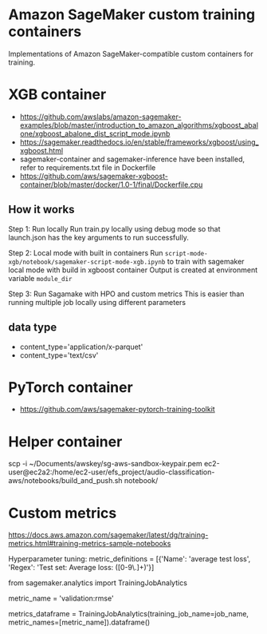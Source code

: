# Amazon SageMaker custom training containers

Implementations of Amazon SageMaker-compatible custom containers for training.

# XGB container

- <https://github.com/awslabs/amazon-sagemaker-examples/blob/master/introduction_to_amazon_algorithms/xgboost_abalone/xgboost_abalone_dist_script_mode.ipynb>
- <https://sagemaker.readthedocs.io/en/stable/frameworks/xgboost/using_xgboost.html>
- sagemaker-container and sagemaker-inference have been installed, refer to requirements.txt file in Dockerfile
- <https://github.com/aws/sagemaker-xgboost-container/blob/master/docker/1.0-1/final/Dockerfile.cpu>

## How it works

Step 1: Run locally
Run train.py locally using debug mode so that launch.json has the key arguments to run successfully.

Step 2: Local mode with built in containers
Run `script-mode-xgb/notebook/sagemaker-script-mode-xgb.ipynb` to train with sagemaker local mode with build in xgboost container
Output is created at environment variable `module_dir`

Step 3: Run Sagamake with HPO and custom metrics
This is easier than running multiple job locally using different parameters

## data type

- content_type='application/x-parquet'
- content_type='text/csv'

# PyTorch container

- <https://github.com/aws/sagemaker-pytorch-training-toolkit>

# Helper container

scp -i ~/Documents/awskey/sg-aws-sandbox-keypair.pem  ec2-user@ec2a2:/home/ec2-user/efs_project/audio-classification-aws/notebooks/build_and_push.sh  notebook/

# Custom metrics

<https://docs.aws.amazon.com/sagemaker/latest/dg/training-metrics.html#training-metrics-sample-notebooks>

Hyperparameter tuning:
metric_definitions = [{'Name': 'average test loss',
                       'Regex': 'Test set: Average loss: ([0-9\\.]+)'}]

from sagemaker.analytics import TrainingJobAnalytics

metric_name = 'validation:rmse'

metrics_dataframe = TrainingJobAnalytics(training_job_name=job_name, metric_names=[metric_name]).dataframe()
